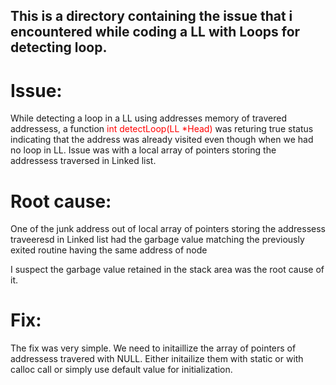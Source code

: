 ## This is a directory containing the issue that i encountered while coding a LL with Loops for detecting loop.

# Issue: 

While detecting a loop in a LL using addresses memory of travered addressess, a function <span style="color:red;">int detectLoop(LL *Head)</span> was returing true status indicating that the address was already visited even though when we had no loop in LL. Issue was with a local array of pointers storing the addressess traversed in Linked list.

# Root cause: 

One of the junk address out of local array of pointers storing the addressess traveeresd in Linked list had the garbage value matching the previously exited routine having the same address of node

I suspect the garbage value retained in the stack area was the root cause of it.

# Fix:

The fix was very simple. We need to initaillize the array of pointers of addressess travered with NULL. Either initailize them with static or with calloc call or simply use default value for initialization.
